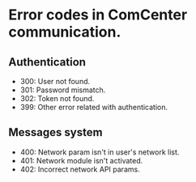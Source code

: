# Error codes in ComCenter communication.

## Authentication

* 300: User not found.
* 301: Password mismatch.
* 302: Token not found.
* 399: Other error related with authentication.

## Messages system

* 400: Network param isn't in user's network list.
* 401: Network module isn't activated.
* 402: Incorrect network API params.